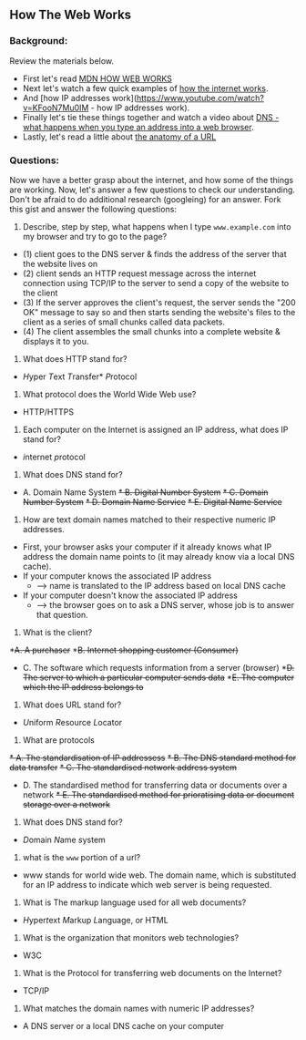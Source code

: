 ## How The Web Works

### Background:

Review the materials below.

* First let's read [MDN HOW WEB WORKS](https://developer.mozilla.org/en-US/Learn/Common_questions/How_does_the_Internet_work)
* Next let's watch a few quick examples of [how the internet works](https://www.youtube.com/watch?v=7_LPdttKXPc).
* And [how IP addresses work](https://www.youtube.com/watch?v=KFooN7Mu0IM   - how IP addresses work).
* Finally let's tie these things together and watch a video about [DNS - what happens when you type an address into a web browser](https://www.youtube.com/watch?v=72snZctFFtA).
* Lastly, let's read a little about [the anatomy of a URL](https://doepud.co.uk/blog/anatomy-of-a-url)

### Questions:

Now we have a better grasp about the internet, and how some of the things are working. Now, let's answer a few questions to check our understanding. Don't be afraid to do additional research (googleing) for an answer. Fork this gist and answer the following questions:

1. Describe, step by step, what happens when I type `www.example.com` into my browser and try to go to the page?

  * (1) client goes to the DNS server & finds the address of the server that the website lives on 
  * (2) client sends an HTTP request message across the internet connection using TCP/IP to the server to send a copy of the website to the client 
  * (3) If the server approves the client's request, the server sends the "200 OK" message to say so and then starts sending the website's files to the client as a series of small chunks called data packets. 
  * (4) The client assembles the small chunks into a complete website & displays it to you. 

1.  What does HTTP stand for?

  * *H*yper *T*ext *T*ransfer* *P*rotocol
  
1. 	What protocol does the World Wide Web use?

  * HTTP/HTTPS
  
1. 	Each computer on the Internet is assigned an IP address, what does IP stand for?

  * *i*nternet *p*rotocol
  
1. 	What does DNS stand for?

  * A. Domain Name System
  ~~* B. Digital Number System~~
  ~~* C. Domain Number System~~
  ~~* D. Domain Name Service~~
  ~~* E. Digital Name Service~~
  
1. 	How are text domain names matched to their respective numeric IP addresses.

  * First, your browser asks your computer if it already knows what IP address the domain name points to (it may already know via a local DNS cache).
  * If your computer knows the associated IP address 
     * --> name is translated to the IP address based on local DNS cache
  * If your computer doesn't know the associated IP address 
     * --> the browser goes on to ask a DNS server, whose job is to answer that question. 

1. 	What is the client?

  *~~A. A purchaser~~
  *~~B. Internet shopping customer (Consumer)~~
  * C. The software which requests information from a server (browser)
  *~~D. The server to which a particular computer sends data~~
  *~~E. The computer which the IP address belongs to~~

1. 	What does URL stand for?

* *U*niform *R*esource *L*ocator

1. 	What are protocols

 ~~* A. The standardisation of IP addressess~~
 ~~* B. The DNS standard method for data transfer~~
 ~~* C.	The standardised network address system~~
 * D.	The standardised method for transferring data or documents over a network
~~* E.	The standardised method for prioratising data or document storage over a network~~
 
1. What does DNS stand for?

  * *D*omain *N*ame *s*ystem
  
1. what is the `www` portion of a url?

  * www stands for world wide web. The domain name, which is substituted for an IP address to indicate which web server is being requested. 
  
1. What is The markup language used for all web documents?

  * *H*yper*t*ext *M*arkup *L*anguage, or HTML

1. What is the organization that monitors web technologies?

  * W3C
  
1. What is the Protocol for transferring web documents on the Internet?

  * TCP/IP

1. What matches the domain names with numeric IP addresses?

  * A DNS server or a local DNS cache on your computer





